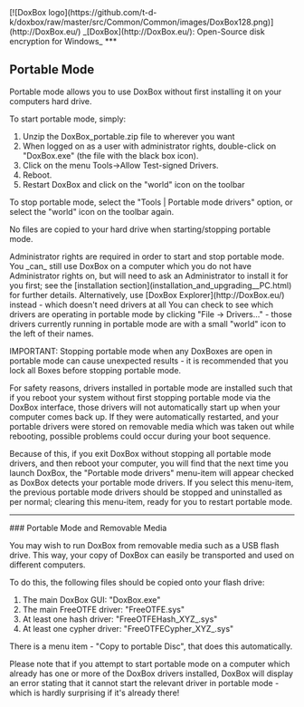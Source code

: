 

<meta content="text/html; charset=UTF-8" http-equiv="Content-Type">
<meta name="keywords" content="disk encryption, security, transparent, AES, plausible deniability, virtual drive, Linux, MS Windows, portable, USB drive, partition">
<meta name="description" content="DoxBox: An Open-Source transparent encryption program for PCs. With this software, you can create one or more &quot;DoxBoxes&quot; on your PC - which appear as disks, anything written to these disks is automatically encrypted before being stored on your hard drive.">

<meta name="author" content="Sarah Dean">
<meta name="copyright" content="Copyright 2004, 2005, 2006, 2007, 2008 Sarah Dean">
<meta name="ROBOTS" content="ALL">

<TITLE>Portable Mode</TITLE>

<link href="https://raw.githubusercontent.com/t-d-k/doxbox/master/docs/styles_common.css" rel="stylesheet" type="text/css">


<link rel="shortcut icon" href="https://github.com/t-d-k/doxbox/raw/master/src/Common/Common/images/DoxBox.ico" type="image/x-icon">

<SPAN CLASS="master_link">
[![DoxBox logo](https://github.com/t-d-k/doxbox/raw/master/src/Common/Common/images/DoxBox128.png)](http://DoxBox.eu/)
</SPAN>
<SPAN CLASS="master_title">
_[DoxBox](http://DoxBox.eu/): Open-Source disk encryption for Windows_
</SPAN>
***

      
            

## Portable Mode

Portable mode allows you to use DoxBox without first installing it on your computers hard drive.

To start portable mode, simply:


1. Unzip the DoxBox_portable.zip file to wherever you want 
2. When logged on as a user with administrator rights, double-click on "DoxBox.exe" (the file with the black box icon).
3. Click on the menu Tools->Allow Test-signed Drivers.
4. Reboot.
5. Restart DoxBox and click on the "world" icon on the toolbar

To stop portable mode, select the "Tools | Portable mode drivers" option, or select the "world" icon on the toolbar again.

No files are copied to your hard drive when starting/stopping portable mode.

 
<SPAN class="tip">
Administrator rights are required in order to start and stop portable mode. You _can_ still use DoxBox on a computer which you do not have Administrator rights on, but will need to ask an Administrator to install it for you first; see the [installation section](installation_and_upgrading__PC.html) for further details. Alternatively, use [DoxBox Explorer](http://DoxBox.eu/) instead - which doesn't need drivers at all    
</SPAN>

 

<SPAN class="tip">
You can check to see which drivers are operating in portable mode by clicking "File	->	Drivers..." - those drivers currently running in portable mode are with a small "world" icon to the left of their names.     
    </SPAN>
    

IMPORTANT: Stopping portable mode when any DoxBoxes are open in portable mode can cause unexpected results - it is recommended that you lock all Boxes before stopping portable mode.

For safety reasons, drivers installed in portable mode are installed such that if you reboot your system without first stopping portable mode via the DoxBox interface, those drivers will not automatically start up when your computer comes back up. If they were automatically restarted, and your portable drivers were stored on removable media which was taken out while rebooting, possible problems could occur during your boot sequence.

Because of this, if you exit DoxBox without stopping all portable mode drivers, and then reboot your computer, you will find that the next time you launch DoxBox, the "Portable mode drivers" menu-item will appear checked as DoxBox detects your portable mode drivers. If you select this menu-item, the previous portable mode drivers should be stopped and uninstalled as per normal; clearing this menu-item, ready for you to restart portable mode.

* * * 
<A NAME="level_3_heading_1">
### Portable Mode and Removable Media
</A>

You may wish to run DoxBox from removable media such as a USB flash drive. This way, your copy of DoxBox can easily be transported and used on different computers.

To do this, the following files should be copied onto your flash drive:

1. The main DoxBox GUI: "DoxBox.exe"
1. The main FreeOTFE driver: "FreeOTFE.sys"
1. At least one hash driver: "FreeOTFEHash_XYZ_.sys"
1. At least one cypher driver: "FreeOTFECypher_XYZ_.sys"

There is a menu item - "Copy to portable Disc", that does this automatically.

Please note that if you attempt to start portable mode on a computer which already has one or more of the DoxBox drivers installed, DoxBox will display an error stating that it cannot start the relevant driver in portable mode - which is hardly surprising if it's already there!




